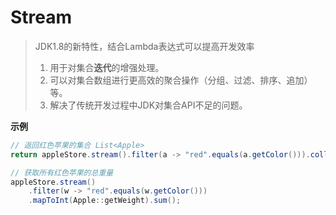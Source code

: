 # Stream

> JDK1.8的新特性，结合Lambda表达式可以提高开发效率
>
> 1. 用于对集合**迭代**的增强处理。
> 2. 可以对集合数组进行更高效的聚合操作（分组、过滤、排序、追加）等。
> 3. 解决了传统开发过程中JDK对集合API不足的问题。

**示例**

```java
// 返回红色苹果的集合 List<Apple>
return appleStore.stream().filter(a -> "red".equals(a.getColor())).collect(Collectors.toList());

// 获取所有红色苹果的总重量
appleStore.stream()
	.filter(w -> "red".equals(w.getColor()))
    .mapToInt(Apple::getWeight).sum();
```

